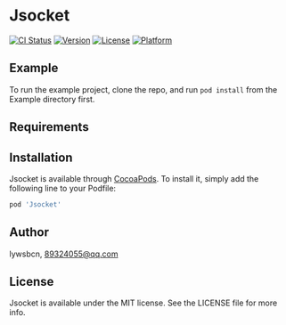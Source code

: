 # Jsocket

[![CI Status](https://img.shields.io/travis/lywsbcn/Jsocket.svg?style=flat)](https://travis-ci.org/lywsbcn/Jsocket)
[![Version](https://img.shields.io/cocoapods/v/Jsocket.svg?style=flat)](https://cocoapods.org/pods/Jsocket)
[![License](https://img.shields.io/cocoapods/l/Jsocket.svg?style=flat)](https://cocoapods.org/pods/Jsocket)
[![Platform](https://img.shields.io/cocoapods/p/Jsocket.svg?style=flat)](https://cocoapods.org/pods/Jsocket)

## Example

To run the example project, clone the repo, and run `pod install` from the Example directory first.

## Requirements

## Installation

Jsocket is available through [CocoaPods](https://cocoapods.org). To install
it, simply add the following line to your Podfile:

```ruby
pod 'Jsocket'
```

## Author

lywsbcn, 89324055@qq.com

## License

Jsocket is available under the MIT license. See the LICENSE file for more info.
